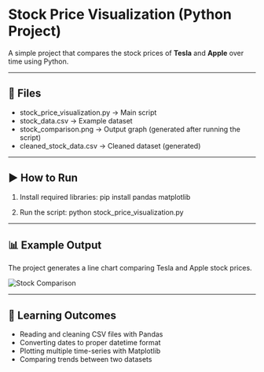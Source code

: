 # Stock Price Visualization (Python Project)

A simple project that compares the stock prices of **Tesla** and **Apple** over time using Python.

---

## 📂 Files
- stock_price_visualization.py → Main script
- stock_data.csv → Example dataset
- stock_comparison.png → Output graph (generated after running the script)
- cleaned_stock_data.csv → Cleaned dataset (generated)

---

## ▶️ How to Run
1. Install required libraries:
pip install pandas matplotlib

2. Run the script:
python stock_price_visualization.py

---

## 📊 Example Output
The project generates a line chart comparing Tesla and Apple stock prices.

![Stock Comparison](stock_comparison.png)

---

## 🔑 Learning Outcomes
- Reading and cleaning CSV files with Pandas
- Converting dates to proper datetime format
- Plotting multiple time-series with Matplotlib
- Comparing trends between two datasets

